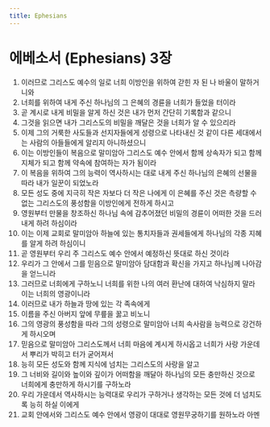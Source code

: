 ```yaml
---
title: Ephesians
---
```


# 에베소서 (Ephesians) 3장
1. 이러므로 그리스도 예수의 일로 너희 이방인을 위하여 갇힌 자 된 나 바울이 말하거니와
1. 너희를 위하여 내게 주신 하나님의 그 은혜의 경륜을 너희가 들었을 터이라
1. 곧 계시로 내게 비밀을 알게 하신 것은 내가 먼저 간단히 기록함과 같으니
1. 그것을 읽으면 내가 그리스도의 비밀을 깨달은 것을 너희가 알 수 있으리라
1. 이제 그의 거룩한 사도들과 선지자들에게 성령으로 나타내신 것 같이 다른 세대에서는 사람의 아들들에게 알리지 아니하셨으니
1. 이는 이방인들이 복음으로 말미암아 그리스도 예수 안에서 함께 상속자가 되고 함께 지체가 되고 함께 약속에 참여하는 자가 됨이라
1. 이 복음을 위하여 그의 능력이 역사하시는 대로 내게 주신 하나님의 은혜의 선물을 따라 내가 일꾼이 되었노라
1. 모든 성도 중에 지극히 작은 자보다 더 작은 나에게 이 은혜를 주신 것은 측량할 수 없는 그리스도의 풍성함을 이방인에게 전하게 하시고
1. 영원부터 만물을 창조하신 하나님 속에 감추어졌던 비밀의 경륜이 어떠한 것을 드러내게 하려 하심이라
1. 이는 이제 교회로 말미암아 하늘에 있는 통치자들과 권세들에게 하나님의 각종 지혜를 알게 하려 하심이니
1. 곧 영원부터 우리 주 그리스도 예수 안에서 예정하신 뜻대로 하신 것이라
1. 우리가 그 안에서 그를 믿음으로 말미암아 담대함과 확신을 가지고 하나님께 나아감을 얻느니라
1. 그러므로 너희에게 구하노니 너희를 위한 나의 여러 환난에 대하여 낙심하지 말라 이는 너희의 영광이니라
1. 이러므로 내가 하늘과 땅에 있는 각 족속에게
1. 이름을 주신 아버지 앞에 무릎을 꿇고 비노니
1. 그의 영광의 풍성함을 따라 그의 성령으로 말미암아 너희 속사람을 능력으로 강건하게 하시오며
1. 믿음으로 말미암아 그리스도께서 너희 마음에 계시게 하시옵고 너희가 사랑 가운데서 뿌리가 박히고 터가 굳어져서
1. 능히 모든 성도와 함께 지식에 넘치는 그리스도의 사랑을 알고
1. 그 너비와 길이와 높이와 깊이가 어떠함을 깨달아 하나님의 모든 충만하신 것으로 너희에게 충만하게 하시기를 구하노라
1. 우리 가운데서 역사하시는 능력대로 우리가 구하거나 생각하는 모든 것에 더 넘치도록 능히 하실 이에게
1. 교회 안에서와 그리스도 예수 안에서 영광이 대대로 영원무궁하기를 원하노라 아멘